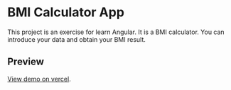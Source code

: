 # BMI Calculator App

This project is an exercise for learn Angular.
It is a BMI calculator. You can introduce your data and obtain your BMI result.

## Preview

[View demo on vercel](https://6508cf7b192f8e33f9bf39df--lustrous-boba-25c7f2.netlify.app/).

